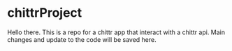 # chittrProject
Hello there. 
This is a repo for a chittr app that interact with a chittr api.
Main changes and update to the code will be saved here.
